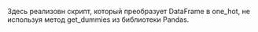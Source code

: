 Здесь реализовн скрипт, который преобразует DataFrame в one_hot, не используя метод get_dummies из библиотеки Pandas.
